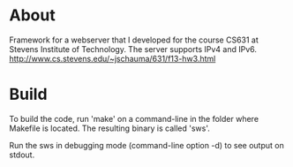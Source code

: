 About
=====

Framework for a webserver that I developed for the course CS631 at Stevens Institute
of Technology.
The server supports IPv4 and IPv6.
http://www.cs.stevens.edu/~jschauma/631/f13-hw3.html

Build
=====

To build the code, run 'make' on a command-line in the folder where Makefile
is located.
The resulting binary is called 'sws'.

Run the sws in debugging mode (command-line option -d) to see output on stdout.

